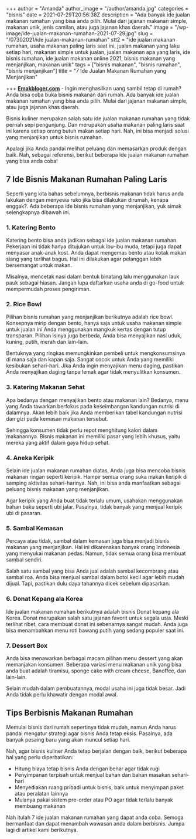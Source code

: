 +++
author = "Amanda"
author_image = "/author/amanda.jpg"
categories = "bisnis"
date = 2021-07-29T20:56:38Z
description = "Ada banyak ide jualan makanan rumahan yang bisa anda pilih. Mulai dari jajanan makanan simple, makanan unik, jenis camilan, atau juga jajanan khas daerah."
image = "/wp-image/ide-jualan-makanan-rumahan-2021-07-29.jpg"
slug = "/07302021/ide jualan-makanan-rumahan"
stt2 = "ide jualan makanan rumahan, usaha makanan paling laris saat ini, jualan makanan yang laku setiap hari, makanan simple untuk jualan, jualan makanan apa yang laris, ide bisnis rumahan, ide jualan makanan online 2021, bisnis makanan yang menjanjikan, makanan unik"
tags = ["bisnis makanan", "bisnis rumahan", "bisnis menjanjikan"]
title = "7 Ide Jualan Makanan Rumahan yang Menjanjikan"

+++
[**Emakbloger.com**](/) - Ingin menghasilkan uang sambil tetap di rumah? Anda bisa  coba buka bisnis makanan dari rumah. Ada banyak ide jualan makanan rumahan yang bisa anda pilih. Mulai dari jajanan makanan simple, atau juga jajanan khas daerah.

Bisnis kuliner merupakan salah satu ide jualan makanan rumahan yang tidak pernah sepi pengunjung. Dan merupakan usaha makanan paling laris saat ini karena setiap orang butuh makan setiap hari. Nah, ini bisa menjadi solusi yang menjanjikan untuk bisnis rumahan.

Apalagi jika Anda pandai melihat peluang dan memasarkan produk dengan baik. Nah, sebagai referensi, berikut beberapa ide jualan makanan rumahan yang bisa anda coba!

## 7 Ide Bisnis Makanan Rumahan Paling Laris

Seperti yang kita bahas sebelumnya, berbisnis makanan tidak harus anda lakukan dengan menyewa ruko jika bisa dilakukan dirumah, kenapa enggak?. Ada beberapa ide bisnis rumahan yang menjanjikan, yuk simak selengkapnya dibawah ini.

### 1. Katering Bento

Katering bento bisa anda jadikan sebagai ide jualan makanan rumahan. Pekerjaan ini tidak hanya ditujukan untuk ibu-ibu muda, tetapi juga dapat menyasar anak-anak kost. Anda dapat mengemas bento atau kotak makan siang yang terlihat bagus. Hal ini dilakukan agar pelanggan lebih bersemangat untuk makan.

Misalnya, mencetak nasi dalam bentuk binatang lalu menggunakan lauk pauk sebagai hiasan. Jangan lupa daftarkan usaha anda di go-food untuk mempermudah proses pengiriman.

### 2. Rice Bowl

Pilihan bisnis rumahan yang menjanjikan berikutnya adalah rice bowl. Konsepnya mirip dengan bento, hanya saja untuk usaha makanan simple untuk jualan ini Anda menggunakan mangkuk kertas dengan tutup transparan. Pilihan isinya juga berbeda, Anda bisa menyajikan nasi uduk, kuning, putih, merah dan lain-lain.

Bentuknya yang ringkas memungkinkan pembeli untuk mengkonsumsinya di mana saja dan kapan saja. Sangat cocok untuk Anda yang memiliki kesibukan sehari-hari. Jika Anda ingin menyajikan menu daging, pastikan Anda menyajikan daging tanpa lemak agar tidak menyulitkan konsumen.

### 3. Katering Makanan Sehat

Apa bedanya dengan menyajikan bento atau makanan lain? Bedanya, menu yang Anda tawarkan berfokus pada keseimbangan kandungan nutrisi di dalamnya. Akan lebih baik jika Anda memberikan tabel kandungan nutrisi dan gizi pada kemasan makanan tersebut.

Sehingga konsumen tidak perlu repot menghitung kalori dalam makanannya. Bisnis makanan ini memiliki pasar yang lebih khusus, yaitu mereka yang aktif dalam gaya hidup sehat.

### 4. Aneka Keripik

Selain ide jualan makanan rumahan diatas, Anda juga bisa mencoba bisnis makanan ringan seperti keripik. Hampir semua orang suka makan keripik di samping aktivitas sehari-harinya. Nah, ini bisa anda manfaatkan sebagai peluang bisnis makanan yang menjanjikan.

Agar keripik yang Anda buat tidak terlalu umum, usahakan menggunakan bahan baku seperti ubi jalar. Pasalnya, tidak banyak yang menjual keripik ubi di pasaran.

### 5. Sambal Kemasan

Percaya atau tidak, sambal dalam kemasan juga bisa menjadi bisnis makanan yang menjanjikan. Hal ini dikarenakan banyak orang Indonesia yang menyukai makanan pedas. Namun, tidak semua orang bisa membuat sambal sendiri.

Salah satu sambal yang bisa Anda jual adalah sambal kecombrang atau sambal roa. Anda bisa menjual sambal dalam botol kecil agar lebih mudah dijual. Tapi, pastikan dulu daya tahannya dicek sebelum dipasarkan.

### 6. Donat Kepang ala Korea

Ide jualan makanan rumahan berikutnya adalah bisnis Donat kepang ala Korea. Donat merupakan salah satu jajanan favorit untuk segala usia. Meski terlihat ribet, cara membuat donat ini sebenarnya sangat mudah. Anda juga bisa menambahkan menu roti bawang putih yang sedang populer saat ini.

### 7. Dessert Box

Anda bisa menawarkan berbagai macam pilihan menu dessert yang akan memanjakan konsumen. Beberapa variasi menu makanan unik yang bisa anda buat adalah tiramisu, sponge cake with cream cheese, Banoffee, dan lain-lain.

Selain mudah dalam pembuatannya, modal usaha ini juga tidak besar. Jadi Anda tidak perlu khawatir dengan modal awal.

## Tips Berbisnis Makanan Rumahan

Memulai bisnis dari rumah sepertinya tidak mudah, namun Anda harus pandai mengatur strategi agar bisnis Anda tetap eksis. Pasalnya, ada banyak pesaing baru yang akan muncul setiap hari.

Nah, agar bisnis kuliner Anda tetap berjalan dengan baik, berikut beberapa hal yang perlu diperhatikan:

* Hitung biaya tetap bisnis Anda dengan benar agar tidak rugi
* Penyimpanan terpisah untuk menjual bahan dan bahan masakan sehari-hari
* Menyediakan ruang pribadi untuk bisnis, baik untuk menyimpan paket atau peralatan lainnya
* Mulanya pakai sistem pre-order atau PO agar tidak terlalu banyak membuang makanan

Nah itulah 7 ide jualan makanan rumahan yang dapat anda coba. Semoga bermanfaat dan dapat menambah wawasan anda dalam berbisnis. Jumpa lagi di artikel kami berikutnya.